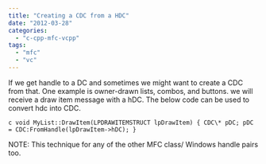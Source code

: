 ```yaml
---
title: "Creating a CDC from a HDC"
date: "2012-03-28"
categories: 
  - "c-cpp-mfc-vcpp"
tags: 
  - "mfc"
  - "vc"
---
```


If we get handle to a DC and sometimes we might want to create a CDC from that. One example is owner-drawn lists, combos, and buttons.  we will receive a draw item message with a hDC. The below code can be used to convert hdc into CDC.

```c void MyList::DrawItem(LPDRAWITEMSTRUCT lpDrawItem) { CDC\* pDC; pDC = CDC:FromHandle(lpDrawItem->hDC); } ```

NOTE: This technique for any of the other MFC class/ Windows handle pairs too.
